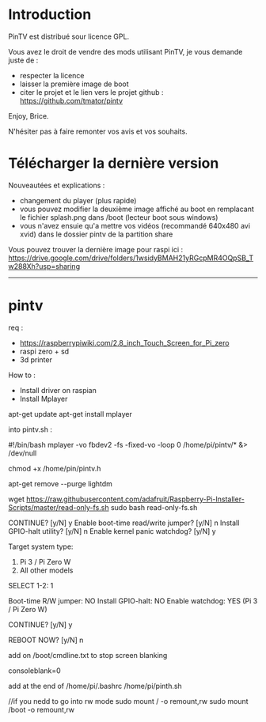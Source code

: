 # Introduction

PinTV est distribué sour licence GPL.

Vous avez le droit de vendre des mods utilisant PinTV, je vous demande juste de :
- respecter la licence
- laisser la première image de boot
- citer le projet et le lien vers le projet github : https://github.com/tmator/pintv


Enjoy,
Brice.

N'hésiter pas à faire remonter vos avis et vos souhaits.

# Télécharger la dernière version

Nouveautées et explications :
- changement du player (plus rapide)
- vous pouvez modifier la deuxième image affiché au boot en remplacant le fichier splash.png dans /boot (lecteur boot sous windows)
- vous n'avez ensuie qu'a mettre vos vidéos (recommandé 640x480 avi xvid) dans le dossier pintv de la partition share

Vous pouvez trouver la dernière image pour raspi ici : https://drive.google.com/drive/folders/1wsidyBMAH21yRGcpMR4OQpSB_Tw288Xh?usp=sharing

-----------------------------------------------------------------------

# pintv

req :
- https://raspberrypiwiki.com/2.8_inch_Touch_Screen_for_Pi_zero
- raspi zero + sd
- 3d printer

How to :
- Install driver on raspian 
- Install Mplayer

apt-get update
apt-get install mplayer

into pintv.sh :

#!/bin/bash
mplayer -vo fbdev2 -fs -fixed-vo -loop 0 /home/pi/pintv/* &> /dev/null


chmod +x /home/pin/pintv.h

apt-get remove --purge lightdm

wget https://raw.githubusercontent.com/adafruit/Raspberry-Pi-Installer-Scripts/master/read-only-fs.sh
sudo bash read-only-fs.sh

CONTINUE? [y/N] y
Enable boot-time read/write jumper? [y/N] n
Install GPIO-halt utility? [y/N] n
Enable kernel panic watchdog? [y/N] y

Target system type:
1. Pi 3 / Pi Zero W
2. All other models

SELECT 1-2: 1

Boot-time R/W jumper: NO
Install GPIO-halt: NO
Enable watchdog: YES (Pi 3 / Pi Zero W)

CONTINUE? [y/N] y


REBOOT NOW? [y/N] n

add on /boot/cmdline.txt to stop screen blanking

consoleblank=0

add at the end of /home/pi/.bashrc
/home/pi/pinth.sh

//if you nedd to go into rw mode
sudo mount / -o remount,rw
sudo mount /boot -o remount,rw  

